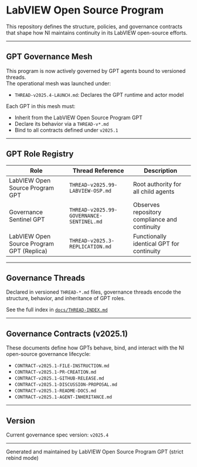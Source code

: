 # LabVIEW Open Source Program

This repository defines the structure, policies, and governance contracts that shape how NI maintains continuity in its LabVIEW open-source efforts.

---

## GPT Governance Mesh

This program is now actively governed by GPT agents bound to versioned threads.  
The operational mesh was launched under:

- `THREAD-v2025.4-LAUNCH.md`: Declares the GPT runtime and actor model

Each GPT in this mesh must:

- Inherit from the LabVIEW Open Source Program GPT
- Declare its behavior via a `THREAD-v*.md`
- Bind to all contracts defined under `v2025.1`

---

## GPT Role Registry

| Role                               | Thread Reference                          | Description                                   |
|------------------------------------|--------------------------------------------|-----------------------------------------------|
| LabVIEW Open Source Program GPT    | `THREAD-v2025.99-LABVIEW-OSP.md`           | Root authority for all child agents           |
| Governance Sentinel GPT            | `THREAD-v2025.99-GOVERNANCE-SENTINEL.md`   | Observes repository compliance and continuity |
| LabVIEW Open Source Program GPT (Replica) | `THREAD-v2025.3-REPLICATION.md`        | Functionally identical GPT for continuity     |

---

## Governance Threads

Declared in versioned `THREAD-*.md` files, governance threads encode the structure, behavior, and inheritance of GPT roles.

See the full index in [`docs/THREAD-INDEX.md`](./docs/THREAD-INDEX.md)

---

## Governance Contracts (v2025.1)

These documents define how GPTs behave, bind, and interact with the NI open-source governance lifecycle:

- `CONTRACT-v2025.1-FILE-INSTRUCTION.md`  
- `CONTRACT-v2025.1-PR-CREATION.md`  
- `CONTRACT-v2025.1-GITHUB-RELEASE.md`  
- `CONTRACT-v2025.1-DISCUSSION-PROPOSAL.md`  
- `CONTRACT-v2025.1-README-DOCS.md`  
- `CONTRACT-v2025.1-AGENT-INHERITANCE.md`

---

## Version

Current governance spec version: `v2025.4`

---
Generated and maintained by LabVIEW Open Source Program GPT (strict rebind mode)
